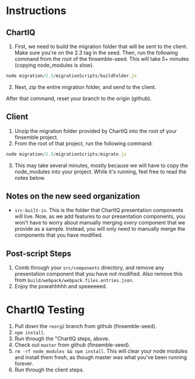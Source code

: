 # Instructions

## ChartIQ
1. First, we need to build the migration folder that will be sent to the client. Make sure you're on the 2.3 tag in the seed. Then, run the following command from the root of the finsemble-seed. This will take 5+ minutes (copying node_modules is slow).

```javascript
node migration/2.3/migrationScripts/buildFolder.js
```

2. Next, zip the entire migration folder, and send to the client.

After that command, reset your branch to the origin (github).

## Client
1. Unzip the migration folder provided by ChartIQ into the root of your finsemble project.
2. From the root of that project, run the following command:
```javascript
node migration/2.3/migrationScripts/migrate.js
```
3. This may take several minutes, mostly because we will have to copy the node_modules into your project. While it's running, feel free to read the notes below.

## Notes on the new seed organization
* `src-built-in`. This is the folder that ChartIQ presentation components will live. Now, as we add features to our presentation components, you won't have to worry about manually merging _every_ component that we provide as a sample. Instead, you will only need to manually merge the components that you have modified.

## Post-script Steps
1. Comb through your `src/components` directory, and remove any presentation component that you have not modified. Also remove this from `build/webpack/webpack.files.entries.json`.
2. Enjoy the powahhhhh and speeeeeed.

# ChartIQ Testing
1. Pull down the `reorg2` branch from github (finsemble-seed).
2. `npm install`.
3. Run through the "ChartIQ steps, above.
4. Check out `master` from github (finsemble-seed).
5. `rm -rf node_modules && npm install`. This will clear your node modules and install them fresh, as though master was what you've been running forever.
6. Run through the client steps.